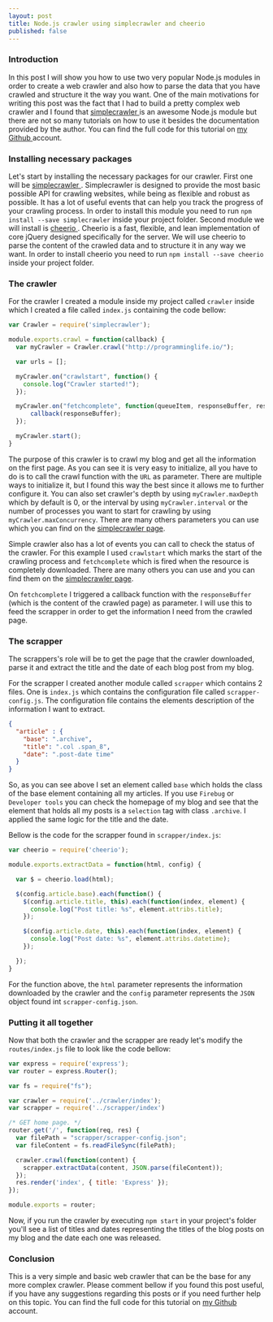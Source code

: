 ```yaml
---
layout: post
title: Node.js crawler using simplecrawler and cheerio
published: false
---
```


### Introduction

In this post I will show you how to use two very popular Node.js modules in order to create a web crawler and also how to parse the data that you have crawled and structure it the way you want.
One of the main motivations for writing this post was the fact that I had to build a pretty complex web crawler and I found that <a href="https://github.com/cgiffard/node-simplecrawler" target="_blank"> simplecrawler </a> is an awesome Node.js module but there are not so many tutorials on how to use it besides the documentation provided by the author.
You can find the full code for this tutorial on <a href="https://github.com/andreivisan/node-crawler" target="_blank"> my Github </a> account.

### Installing necessary packages

Let's start by installing the necessary packages for our crawler. First one will be <a href="https://github.com/cgiffard/node-simplecrawler" target="_blank"> simplecrawler </a>. Simplecrawler is designed to provide the most basic possible API for crawling websites, while being as flexible and robust as possible. It has a lot of useful events that can help you track the progress of your crawling process. In order to install this module you need to run `npm install --save simplecrawler` inside your project folder.
Second module we will install is <a href="https://github.com/cheeriojs/cheerio" target="_blank"> cheerio </a>. Cheerio is a fast, flexible, and lean implementation of core jQuery designed specifically for the server. We will use cheerio to parse the content of the crawled data and to structure it in any way we want. In order to install cheerio you need to run `npm install --save cheerio` inside your project folder.

### The crawler

For the crawler I created a module inside my project called `crawler` inside which I created a file called `index.js` containing the code bellow:

``` js
var Crawler = require('simplecrawler');

module.exports.crawl = function(callback) {
  var myCrawler = Crawler.crawl("http://programminglife.io/");

  var urls = [];

  myCrawler.on("crawlstart", function() {
    console.log("Crawler started!");
  });

  myCrawler.on("fetchcomplete", function(queueItem, responseBuffer, response) {
      callback(responseBuffer);
  });

  myCrawler.start();
}
```

The purpose of this crawler is to crawl my blog and get all the information on the first page. As you can see it is very easy to initialize, all you have to do is to call the crawl function with the `URL` as parameter. There are multiple ways to initialize it, but I found this way the best since it allows me to further configure it. You can also set crawler's depth by using `myCrawler.maxDepth` which by default is 0, or the interval by using `myCrawler.interval` or the number of processes you want to start for crawling by using `myCrawler.maxConcurrency`. There are many others parameters you can use which you can find on the <a href="https://github.com/cgiffard/node-simplecrawler" target="_blank">simplecrawler page</a>.

Simple crawler also has a lot of events you can call to check the status of the crawler. For this example I used `crawlstart` which marks the start of the crawling process and `fetchcomplete` which is fired when the resource is completely downloaded. There are many others you can use and you can find them on the <a href="https://github.com/cgiffard/node-simplecrawler" target="_blank">simplecrawler page</a>.

On `fetchcomplete` I triggered a callback function with the `responseBuffer` (which is the content of the crawled page) as parameter. I will use this to feed the scrapper in order to get the information I need from the crawled page.

### The scrapper

The scrappers's role will be to get the page that the crawler downloaded, parse it and extract the title and the date of each blog post from my blog.

For the scrapper I created another module called `scrapper` which contains 2 files. One is `index.js` which contains the configuration file called `scrapper-config.js`. The configuration file contains the elements description of the information I want to extract.

``` json
{
  "article" : {
    "base": ".archive",
    "title": ".col .span_8",
    "date": ".post-date time"
  }
}
```

So, as you can see above I set an element called `base` which holds the class of the base element containing all my articles. If you use `Firebug` or `Developer tools` you can check the homepage of my blog and see that the element that holds all my posts is a `selection` tag with class `.archive`. I applied the same logic for the title and the date.

Bellow is the code for the scrapper found in `scrapper/index.js`:

``` js
var cheerio = require('cheerio');

module.exports.extractData = function(html, config) {

  var $ = cheerio.load(html);

  $(config.article.base).each(function() {
    $(config.article.title, this).each(function(index, element) {
      console.log("Post title: %s", element.attribs.title);
    });

    $(config.article.date, this).each(function(index, element) {
      console.log("Post date: %s", element.attribs.datetime);
    });

  });
}
```

For the function above, the `html` parameter represents the information downloaded by the crawler and the `config` parameter represents the `JSON` object found int `scrapper-config.json`. 

### Putting it all together

Now that both the crawler and the scrapper are ready let's modify the `routes/index.js` file to look like the code bellow:

``` js
var express = require('express');
var router = express.Router();

var fs = require("fs");

var crawler = require('../crawler/index');
var scrapper = require('../scrapper/index')

/* GET home page. */
router.get('/', function(req, res) {
  var filePath = "scrapper/scrapper-config.json";
  var fileContent = fs.readFileSync(filePath);

  crawler.crawl(function(content) {
    scrapper.extractData(content, JSON.parse(fileContent));
  });
  res.render('index', { title: 'Express' });
});

module.exports = router;
```

Now, if you run the crawler by executing `npm start` in your project's folder you'll see a list of titles and dates representing the titles of the blog posts on my blog and the date each one was released.

### Conclusion

This is a very simple and basic web crawler that can be the base for any more complex crawler. Please comment bellow if you found this post useful, if you have any suggestions regarding this posts or if you need further help on this topic. You can find the full code for this tutorial on <a href="https://github.com/andreivisan/node-crawler" target="_blank"> my Github </a> account.
